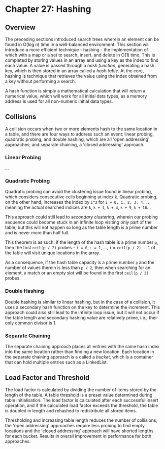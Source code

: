 # Chapter 27: Hashing

## Overview

The preceding sections introduced search trees wherein an element can be found in O(log n) time in a well-balanced 
environment. This section will introduce a more efficient technique - hashing - the implementation of which with a map 
or a set to search, insert, and delete in O(1) time. This is completed by storing values in an array and using a key as 
the index to find each value. A value is passed through a *hash function*, generating a hash key, which is then stored 
in an array called a *hash table*. At the core, hashing is technique that retrieves the value using the index obtained 
from a key without performing a search.

A hash function is simply a mathematical calculation that will return a numerical value, which will work for all 
initial data types, as a memory address is used for all non-numeric initial data types.

## Collisions

A collision occurs when two or more elements hash to the same location in a table, and there are four ways to address 
such an event: linear probing, quadratic probing, and double hashing, which are all 'open addressing' approaches; and 
separate chaining, a 'closed addressing' approach.

### Linear Probing

...

### Quadratic Probing

Quadratic probing can avoid the clustering issue found in linear probing, which considers consecutive cells beginning 
at index `k`. Quadratic probing, on the other hand, increases the index by `i^2` for `i = 0, 1, 2, 3, 4...`, meaning 
the actual searched indices are `k`, `k + 1`, `k + 4`, `k + 9`, `k + 16`...

This approach could still lead to *secondary clustering*, wherein our probing sequence could become stuck in an 
infinite loop visiting only part of the table, but this will not happen so long as the table length is a prime number 
and is never more than half full.

This theorem is as such: if the length of the hash table is a prime number `p`, then the first `ceil(p / 2)` probes - 
`i = 0`, `i = 1`, ..., `i` = `ceil(p / 2) - 1` of the table will visit unique locations in the array.

As a consequence, if the hash table capacity is a prime number `p` and the number of values therein is less than 
`p / 2`, then when searching for an element, a match or an empty slot will be found in the first `ceil(p / 2)` probes.

### Double Hashing

Double hashing is similar to linear hashing, but in the case of a collision, it uses a secondary hash function on the 
key to determine the increment. This approach could also still lead to the infinite loop issue, but it will not occur 
if the table length and secondary hashing value are relatively prime, i.e., their only common divisor is 1.

### Separate Chaining

The separate chaining approach places all entries with the same hash index into the same location rather than finding a 
new location. Each location in the separate chaining approach is a called a *bucket*, which is a container that can 
hold multiple entries such as a LinkedList.

## Load Factor and Threshold

The load factor is calculated by dividing the number of items stored by the length of the table. A table threshold is a 
preset value determined during table initialisation. The load factor is calculated after each successful insert 
operation, and if the calculated load factor exceeds the threshold, the table is doubled in length and rehashed to 
redistribute all stored items. 

Thresholding and increasing table length reduces the number of collisions; the 'open addressing' approaches require 
less probing to find empty locations and the 'closed addressing' approach will have shorted lengths for each bucket. 
Results in overall improvement in performance for both approaches.